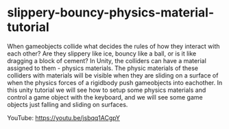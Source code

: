 # slippery-bouncy-physics-material-tutorial
When gameobjects collide what decides the rules of how they interact with each other? Are they slippery like ice, bouncy like a ball, or is it like dragging a block of cement? In Unity, the colliders can have a material assigned to them -  physics materials. The physic materials of these colliders with materials will be visible when they are sliding on a surface of when the physics forces of a rigidbody push gameobjects into eachother.  In this unity tutorial we will see how to setup some physics materials and control a game object with the keyboard, and we will see some game objects just falling and sliding on surfaces. 


YouTube:  https://youtu.be/jsbqq1ACgpY
